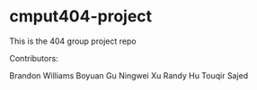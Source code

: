 # cmput404-project
This is the 404 group project repo

Contributors:

Brandon Williams
Boyuan Gu
Ningwei Xu
Randy Hu
Touqir Sajed

